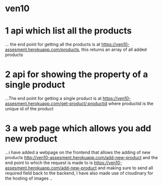 # ven10

# 1 api which list all the products

... the end point for getting all the products is at https://ven10-assesment.herokuapp.com/products, this returns an array of all added products

# 2 api for showing the property of a single product

...The end point for getting a single product is at https://ven10-assesment.herokuapp.com/get-product/:productid where productid is the unique id of the product

# 3 a web page which allows you add new product

...i have added a webpage on the frontend that allows the adding of new products http://ven10-assesment.herokuapp.com/add-new-product and the end point to which the request is made to is https://ven10-assesment.herokuapp.com/add-new-product and making sure to send all required field back to the backend, I have also made use of cloudinary for the hosting of images ..
